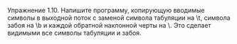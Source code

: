 Упражнение 1.10. Напишите программу, копирующую вводимые символы в выходной поток с заменой
символа табуляции на \t, символа забоя на \b и каждой обратной наклонной черты на \\. Это сделает
видимыми все символы табуляции и забоя.